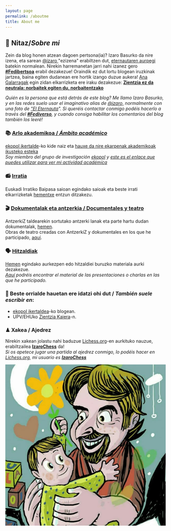 ```yaml
---
layout: page
permalink: /aboutme
title: About me
---
```

## 👤 Nitaz/*Sobre mi*
Zein da blog honen atzean dagoen pertsona(ia)? Izaro Basurko da nire izena, eta sarean <a href="https://pleroma.libretux.com/izaro" target="_blank" rel="noopener">@izaro </a>"ezizena" erabiltzen dut, <a href="http://" target="_blank" rel="noopener">eternautaren aurpegi</a> batekin normalean. Nirekin harremanetan jarri nahi izanez gero [**#Fedibertsoa**](https://pleroma.libretux.com/izaro) erabil dezakezue! Oraindik ez dut lortu blogean iruzkinak jartzea, baina egiten dudanean ere hortik izango duzue aukera!
[Ana Galarragak](https://eu.wikipedia.org/wiki/Ana_Galarraga) egin zidan elkarrizketa ere iraku dezakezue: **[Zientzia ez da neutrala: norbaitek egiten du, norbaitentzako](https://aldizkaria.elhuyar.eus/ekinean/zientzia-ez-da-neutrala-norbaitek-egiten-du-norbai/)**

*Quién es la persona que está detrás de este blog? Me llamo Izaro Basurko, y en las redes suelo usar el imaginativo alias de <a href="https://pleroma.libretux.com/izaro">@izaro,</a> normalmente con una foto de <a href="https://es.wikipedia.org/wiki/El_Eternauta." target="_blank" rel="noopener">"El Eternauta</a>".  Si queréis contactar conmigo podéis hacerlo a través del [**#Fediverso**](https://pleroma.libretux.com/izaro), y cuando consiga habilitar los comentarios del blog también los leeré!*

### 📚 [Arlo akademikoa / *Ámbito académico*](https://izaroblog.github.io/academic)
[ekopol ikertalde](https://www.ehu.eus/eu/web/ekopol/home)-ko kide naiz eta [hauxe da nire ekarpenak akademikoak ikusteko esteka](https://izaroblog.github.io/academic)<br>
*Soy miembro del grupo de investigación [ekopol](https://www.ehu.eus/es/web/ekopol/home) y [este es el enlace que puedes utilizar para ver mi actividad académíca](https://izaroblog.github.io/academic)*

### 📻 [Irratia](https://izaroblog.github.io/collaborations/Irratia)
Euskadi Irratiko Baipasa saioan egindako saioak eta beste irrati elkarrizketak [hementxe](https://izaroblog.github.io/collaborations/Irratia) entzun ditzakezu.

### 🎬 [Dokumentalak eta antzerkia / Documentales y teatro](https://izaroblog.github.io/collaborations/ikus-entzunekoak)
AntzerkiZ taldearekin sortutako antzerki lanak eta parte hartu dudan dokumentalak, [hemen](https://izaroblog.github.io/collaborations/ikus-entzunekoak).<br>
Obras de teatro creadas con AntzerkiZ y dokumentales en los que he participado, [aquí](https://izaroblog.github.io/collaborations/ikus-entzunekoak).

### 🗣 [Hitzaldiak](https://izaroblog.github.io/collaborations/hitzaldiak)
[Hemen](https://izaroblog.github.io/collaborations/hitzaldiak) egindako aurkezpen edo hitzaldiei buruzko materiala aurki dezakezue.<br>
*[Aquí](https://izaroblog.github.io/collaborations/hitzaldiak) podréis encontrar el material de las presentaciones o charlas en las que he participado.*

### 📝 Beste orrialde hauetan ere idatzi ohi dut / *También suele escribir en*:

- [ekopol ikertaldea](https://ekopol.eus/eu/)-ko blogean.
- UPV/EHUko [Zientzia Kaiera](https://izaroblog.github.io/collaborations/ZientziaKaiera)-n.

### ♟ Xakea / Ajedrez 
Nirekin xakean jolastu nahi baduzue [Lichess.org](https://lichess.org/)-en aurkituko nauzue, erabiltzailea  **[IzaroChess](https://lichess.org/@/izarochess)** da! <br>
*Si os apetece jugar una partida al ajedrez conmigo, lo podéis hacer en [Lichess.org](https://lichess.org/), mi usuario es **[IzaroChess](https://lichess.org/@/izarochess)***

  ![](https://raw.githubusercontent.com/IzaroBlog/IzaroBlog.github.io/main/_images/izaro.jpg)


